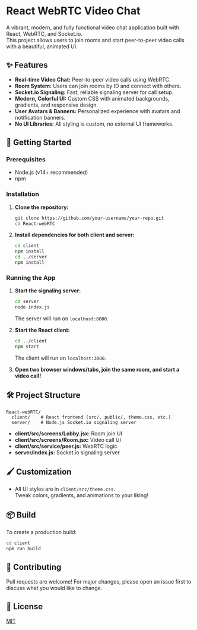 # React WebRTC Video Chat

A vibrant, modern, and fully functional video chat application built with React, WebRTC, and Socket.io.  
This project allows users to join rooms and start peer-to-peer video calls with a beautiful, animated UI.

## ✨ Features

- **Real-time Video Chat:** Peer-to-peer video calls using WebRTC.
- **Room System:** Users can join rooms by ID and connect with others.
- **Socket.io Signaling:** Fast, reliable signaling server for call setup.
- **Modern, Colorful UI:** Custom CSS with animated backgrounds, gradients, and responsive design.
- **User Avatars & Banners:** Personalized experience with avatars and notification banners.
- **No UI Libraries:** All styling is custom, no external UI frameworks.

## 🚀 Getting Started

### Prerequisites

- Node.js (v14+ recommended)
- npm

### Installation

1. **Clone the repository:**
   ```bash
   git clone https://github.com/your-username/your-repo.git
   cd React-webRTC
   ```

2. **Install dependencies for both client and server:**
   ```bash
   cd client
   npm install
   cd ../server
   npm install
   ```

### Running the App

1. **Start the signaling server:**
   ```bash
   cd server
   node index.js
   ```
   The server will run on `localhost:8000`.

2. **Start the React client:**
   ```bash
   cd ../client
   npm start
   ```
   The client will run on `localhost:3000`.

3. **Open two browser windows/tabs, join the same room, and start a video call!**

## 🛠️ Project Structure

```
React-webRTC/
  client/    # React frontend (src/, public/, theme.css, etc.)
  server/    # Node.js Socket.io signaling server
```

- **client/src/screens/Lobby.jsx:** Room join UI
- **client/src/screens/Room.jsx:** Video call UI
- **client/src/service/peer.js:** WebRTC logic
- **server/index.js:** Socket.io signaling server

## 🖌️ Customization

- All UI styles are in `client/src/theme.css`.  
  Tweak colors, gradients, and animations to your liking!

## 📦 Build

To create a production build:
```bash
cd client
npm run build
```

## 🤝 Contributing

Pull requests are welcome! For major changes, please open an issue first to discuss what you would like to change.

## 📄 License

[MIT](LICENSE)
